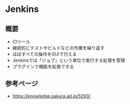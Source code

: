 # Jenkins

## 概要
- CIツール
- 継続的にテストやビルドなどの作業を繰り返す
- ほぼすべての操作をGUIで行える
- Jenkinsでは「ジョブ」という単位で実行する処理を管理
- プラグインで機能を拡張できる

## 参考ページ
- https://knowledge.sakura.ad.jp/5293/
